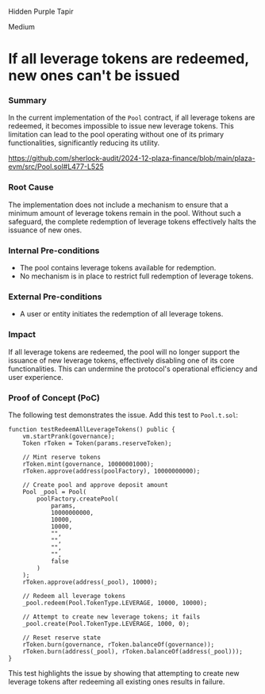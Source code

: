 Hidden Purple Tapir

Medium

# If all leverage tokens are redeemed, new ones can't be issued

### Summary

In the current implementation of the `Pool` contract, if all leverage tokens are redeemed, it becomes impossible to issue new leverage tokens. This limitation can lead to the pool operating without one of its primary functionalities, significantly reducing its utility. 

https://github.com/sherlock-audit/2024-12-plaza-finance/blob/main/plaza-evm/src/Pool.sol#L477-L525

### Root Cause

The implementation does not include a mechanism to ensure that a minimum amount of leverage tokens remain in the pool. Without such a safeguard, the complete redemption of leverage tokens effectively halts the issuance of new ones.

### Internal Pre-conditions

- The pool contains leverage tokens available for redemption.  
- No mechanism is in place to restrict full redemption of leverage tokens.  

### External Pre-conditions

- A user or entity initiates the redemption of all leverage tokens.

### Impact

If all leverage tokens are redeemed, the pool will no longer support the issuance of new leverage tokens, effectively disabling one of its core functionalities. This can undermine the protocol's operational efficiency and user experience.

### Proof of Concept (PoC)

The following test demonstrates the issue. Add this test to `Pool.t.sol`:

```solidity
function testRedeemAllLeverageTokens() public {
    vm.startPrank(governance);
    Token rToken = Token(params.reserveToken);

    // Mint reserve tokens
    rToken.mint(governance, 10000001000);
    rToken.approve(address(poolFactory), 10000000000);

    // Create pool and approve deposit amount
    Pool _pool = Pool(
        poolFactory.createPool(
            params,
            10000000000,
            10000,
            10000,
            "",
            "",
            "",
            "",
            false
        )
    );
    rToken.approve(address(_pool), 10000);

    // Redeem all leverage tokens
    _pool.redeem(Pool.TokenType.LEVERAGE, 10000, 10000);

    // Attempt to create new leverage tokens; it fails
    _pool.create(Pool.TokenType.LEVERAGE, 1000, 0);

    // Reset reserve state
    rToken.burn(governance, rToken.balanceOf(governance));
    rToken.burn(address(_pool), rToken.balanceOf(address(_pool)));
}
```

This test highlights the issue by showing that attempting to create new leverage tokens after redeeming all existing ones results in failure.